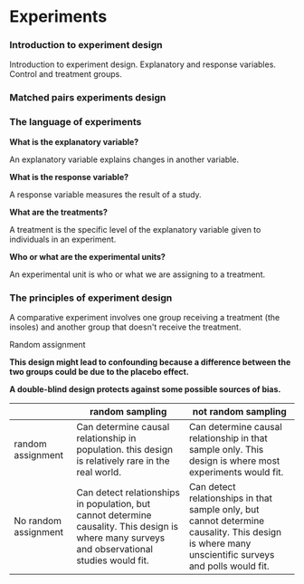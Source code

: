 # Experiments

### Introduction to experiment design

 Introduction to experiment design. Explanatory and response variables. Control and treatment groups. 

### Matched pairs experiments design

### The language of experiments

 **What is the explanatory variable?** 

 An explanatory variable explains changes in another variable. 

 **What is the response variable?** 

 A response variable measures the result of a study.  

 **What are the treatments?** 

 A treatment is the specific level of the explanatory variable given to individuals in an experiment.  

 **Who or what are the experimental units?** 

 An experimental unit is who or what we are assigning to a treatment. 

### The principles of experiment design

 A comparative experiment involves one group receiving a treatment (the insoles) and another group that doesn't receive the treatment. 

 Random assignment 

 **This design might lead to confounding because a difference between the two groups could be due to the placebo effect.** 

 **A double-blind design protects against some possible sources of bias.** 

|                      | random sampling                                              | not random sampling                                          |
| -------------------- | ------------------------------------------------------------ | ------------------------------------------------------------ |
| random assignment    | Can determine causal relationship in population. this design is relatively rare in the real world. | Can determine causal relationship in that sample only. This design is where most experiments would fit. |
| No random assignment | Can detect relationships in population, but cannot determine causality. This design is where many surveys and observational studies would fit. | Can detect relationships in that sample only, but cannot determine causality. This design is where many unscientific surveys and polls would fit. |

